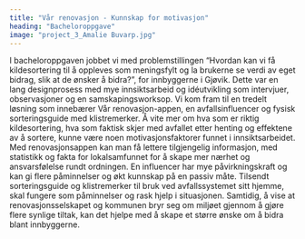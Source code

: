 ```yaml
---
title: "Vår renovasjon - Kunnskap for motivasjon"
heading: "Bacheloroppgave"
image: "project_3_Amalie Buvarp.jpg"
---
```


I bacheloroppgaven jobbet vi med problemstillingen “Hvordan kan vi få kildesortering til å oppleves som meningsfylt og la brukerne se verdi av eget bidrag, slik at de ønsker å bidra?”, for innbyggerne i Gjøvik. Dette var en lang designprosess med mye innsiktsarbeid og idéutvikling som intervjuer, observasjoner og en samskapingsworksop. Vi kom fram til en tredelt løsning som innebærer Vår renovasjon-appen, en avfallsinfluencer og fysisk sorteringsguide med klistremerker. Å vite mer om hva som er riktig kildesortering, hva som faktisk skjer med avfallet etter henting og effektene av å sortere, kunne være noen motivasjonsfaktorer funnet i innsiktsarbeidet. Med renovasjonsappen kan man få lettere tilgjengelig informasjon, med statistikk og fakta for lokalsamfunnet for å skape mer nærhet og ansvarsfølelse rundt ordningen. En influencer har mye påvirkningskraft og kan gi flere påminnelser og økt kunnskap på en passiv måte. Tilsendt sorteringsguide og klistremerker til bruk ved avfallssystemet sitt hjemme, skal fungere som påminnelser og rask hjelp i situasjonen. Samtidig, å vise at renovasjonsselskapet og kommunen bryr seg om miljøet gjennom å gjøre flere synlige tiltak, kan det hjelpe med å skape et større ønske om å bidra blant innbyggerne.
